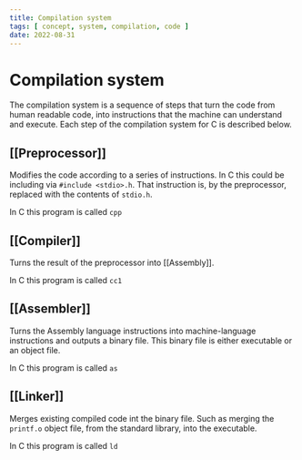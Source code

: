 ```yaml
---
title: Compilation system
tags: [ concept, system, compilation, code ]
date: 2022-08-31
---
```


# Compilation system
The compilation system is a sequence of steps that turn the code from human readable code, into instructions that the machine can understand and execute. Each step of the compilation system for C is described below.

## [[Preprocessor]]
Modifies the code according to a series of instructions. In C this could be including via `#include <stdio>.h`. That instruction is, by the preprocessor, replaced with the contents of `stdio.h`.

In C this program is called `cpp`

## [[Compiler]]
Turns the result of the preprocessor into [[Assembly]].

In C this program is called `cc1`

## [[Assembler]]
Turns the Assembly language instructions into machine-language instructions and outputs a binary file. This binary file is either executable or an object file.

In C this program is called `as`

## [[Linker]]
Merges existing compiled code int the binary file. Such as merging the `printf.o` object file, from the standard library, into the executable.

In C this program is called `ld`
